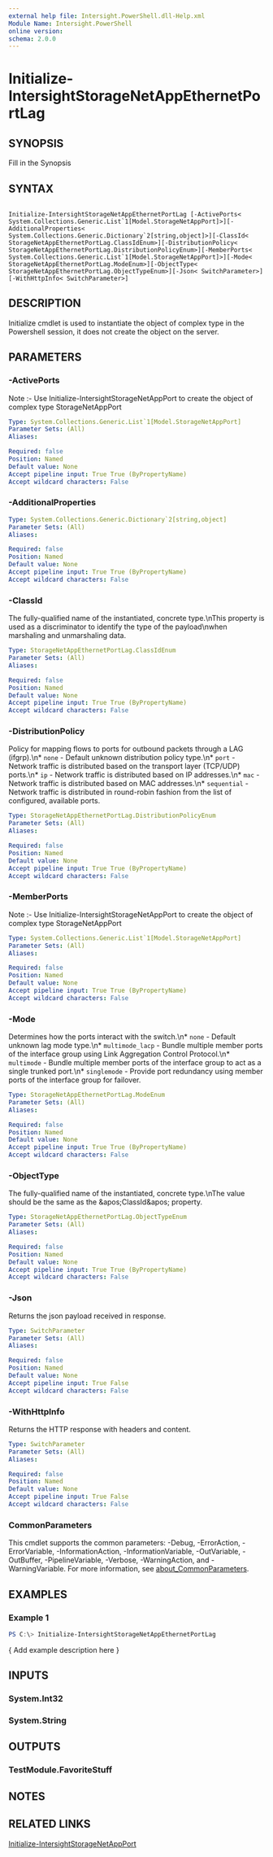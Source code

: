 ```yaml
---
external help file: Intersight.PowerShell.dll-Help.xml
Module Name: Intersight.PowerShell
online version:
schema: 2.0.0
---
```


# Initialize-IntersightStorageNetAppEthernetPortLag

## SYNOPSIS
Fill in the Synopsis

## SYNTAX

```

Initialize-IntersightStorageNetAppEthernetPortLag [-ActivePorts< System.Collections.Generic.List`1[Model.StorageNetAppPort]>][-AdditionalProperties< System.Collections.Generic.Dictionary`2[string,object]>][-ClassId< StorageNetAppEthernetPortLag.ClassIdEnum>][-DistributionPolicy< StorageNetAppEthernetPortLag.DistributionPolicyEnum>][-MemberPorts< System.Collections.Generic.List`1[Model.StorageNetAppPort]>][-Mode< StorageNetAppEthernetPortLag.ModeEnum>][-ObjectType< StorageNetAppEthernetPortLag.ObjectTypeEnum>][-Json< SwitchParameter>][-WithHttpInfo< SwitchParameter>]

```

## DESCRIPTION

Initialize cmdlet is used to instantiate the object of complex type in the Powershell session, it does not create the object on the server.

## PARAMETERS

### -ActivePorts


Note :- Use Initialize-IntersightStorageNetAppPort to create the object of complex type StorageNetAppPort

```yaml
Type: System.Collections.Generic.List`1[Model.StorageNetAppPort]
Parameter Sets: (All)
Aliases:

Required: false
Position: Named
Default value: None
Accept pipeline input: True True (ByPropertyName)
Accept wildcard characters: False
```

### -AdditionalProperties


```yaml
Type: System.Collections.Generic.Dictionary`2[string,object]
Parameter Sets: (All)
Aliases:

Required: false
Position: Named
Default value: None
Accept pipeline input: True True (ByPropertyName)
Accept wildcard characters: False
```

### -ClassId
The fully-qualified name of the instantiated, concrete type.\nThis property is used as a discriminator to identify the type of the payload\nwhen marshaling and unmarshaling data.

```yaml
Type: StorageNetAppEthernetPortLag.ClassIdEnum
Parameter Sets: (All)
Aliases:

Required: false
Position: Named
Default value: None
Accept pipeline input: True True (ByPropertyName)
Accept wildcard characters: False
```

### -DistributionPolicy
Policy for mapping flows to ports for outbound packets through a LAG (ifgrp).\n* `none` - Default unknown distribution policy type.\n* `port` - Network traffic is distributed based on the transport layer (TCP/UDP) ports.\n* `ip` - Network traffic is distributed based on IP addresses.\n* `mac` - Network traffic is distributed based on MAC addresses.\n* `sequential` - Network traffic is distributed in round-robin fashion from the list of configured, available ports.

```yaml
Type: StorageNetAppEthernetPortLag.DistributionPolicyEnum
Parameter Sets: (All)
Aliases:

Required: false
Position: Named
Default value: None
Accept pipeline input: True True (ByPropertyName)
Accept wildcard characters: False
```

### -MemberPorts


Note :- Use Initialize-IntersightStorageNetAppPort to create the object of complex type StorageNetAppPort

```yaml
Type: System.Collections.Generic.List`1[Model.StorageNetAppPort]
Parameter Sets: (All)
Aliases:

Required: false
Position: Named
Default value: None
Accept pipeline input: True True (ByPropertyName)
Accept wildcard characters: False
```

### -Mode
Determines how the ports interact with the switch.\n* `none` - Default unknown lag mode type.\n* `multimode_lacp` - Bundle multiple member ports of the interface group using Link Aggregation Control Protocol.\n* `multimode` - Bundle multiple member ports of the interface group to act as a single trunked port.\n* `singlemode` - Provide port redundancy using member ports of the interface group for failover.

```yaml
Type: StorageNetAppEthernetPortLag.ModeEnum
Parameter Sets: (All)
Aliases:

Required: false
Position: Named
Default value: None
Accept pipeline input: True True (ByPropertyName)
Accept wildcard characters: False
```

### -ObjectType
The fully-qualified name of the instantiated, concrete type.\nThe value should be the same as the &amp;apos;ClassId&amp;apos; property.

```yaml
Type: StorageNetAppEthernetPortLag.ObjectTypeEnum
Parameter Sets: (All)
Aliases:

Required: false
Position: Named
Default value: None
Accept pipeline input: True True (ByPropertyName)
Accept wildcard characters: False
```

### -Json
Returns the json payload received in response.

```yaml
Type: SwitchParameter
Parameter Sets: (All)
Aliases:

Required: false
Position: Named
Default value: None
Accept pipeline input: True False
Accept wildcard characters: False
```

### -WithHttpInfo
Returns the HTTP response with headers and content.

```yaml
Type: SwitchParameter
Parameter Sets: (All)
Aliases:

Required: false
Position: Named
Default value: None
Accept pipeline input: True False
Accept wildcard characters: False
```


### CommonParameters
This cmdlet supports the common parameters: -Debug, -ErrorAction, -ErrorVariable, -InformationAction, -InformationVariable, -OutVariable, -OutBuffer, -PipelineVariable, -Verbose, -WarningAction, and -WarningVariable. For more information, see [about_CommonParameters](http://go.microsoft.com/fwlink/?LinkID=113216).

## EXAMPLES

### Example 1
```powershell
PS C:\> Initialize-IntersightStorageNetAppEthernetPortLag
```

{ Add example description here }

## INPUTS

### System.Int32

### System.String

## OUTPUTS

### TestModule.FavoriteStuff

## NOTES

## RELATED LINKS

[Initialize-IntersightStorageNetAppPort](./Initialize-IntersightStorageNetAppPort.md)
